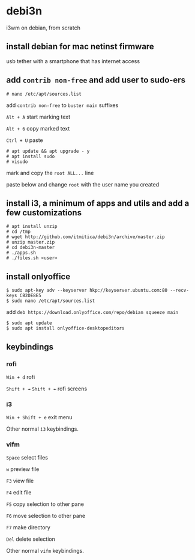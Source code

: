 # debi3n
i3wm on debian, from scratch

## install debian for mac netinst firmware
usb tether with a smartphone that has internet access


## add `contrib non-free` and add user to sudo-ers
```
# nano /etc/apt/sources.list
```
add `contrib non-free` to `buster main` suffixes

`Alt + A` start marking text

`Alt + 6` copy marked text

`Ctrl + U` paste

```
# apt update && apt upgrade - y
# apt install sudo
# visudo
```

mark and copy the `root ALL...` line

paste below and change `root` with the user name you created


## install i3, a minimum of apps and utils and add a few customizations
```
# apt install unzip
# cd /tmp
# wget http://github.com/itmitica/debi3n/archive/master.zip
# unzip master.zip
# cd debi3n-master
# ./apps.sh
# ./files.sh <user>
```

## install onlyoffice
```
$ sudo apt-key adv --keyserver hkp://keyserver.ubuntu.com:80 --recv-keys CB2DE8E5
$ sudo nano /etc/apt/sources.list
```

add `deb https://download.onlyoffice.com/repo/debian squeeze main`

```
$ sudo apt update
$ sudo apt install onlyoffice-desktopeditors
```

## keybindings

### rofi
`Win + d` rofi

`Shift + →` `Shift + ←` rofi screens

### i3
`Win + Shift + e` exit menu

Other normal `i3` keybindings.

### vifm
`Space` select files

`w` preview file

`F3` view file

`F4` edit file

`F5` copy selection to other pane

`F6` move selection to other pane

`F7` make directory

`Del` delete selection

Other normal `vifm` keybindings.
